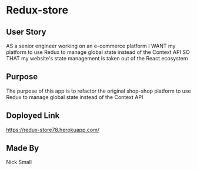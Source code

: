 # Redux-store

## User Story
AS a senior engineer working on an e-commerce platform
I WANT my platform to use Redux to manage global state instead of the Context API
SO THAT my website's state management is taken out of the React ecosystem

## Purpose
The purpose of this app is to refactor the original shop-shop platform to use Redux to manage global state instead of the Context API

## Doployed Link
https://redux-store78.herokuapp.com/

## Made By
Nick Small
